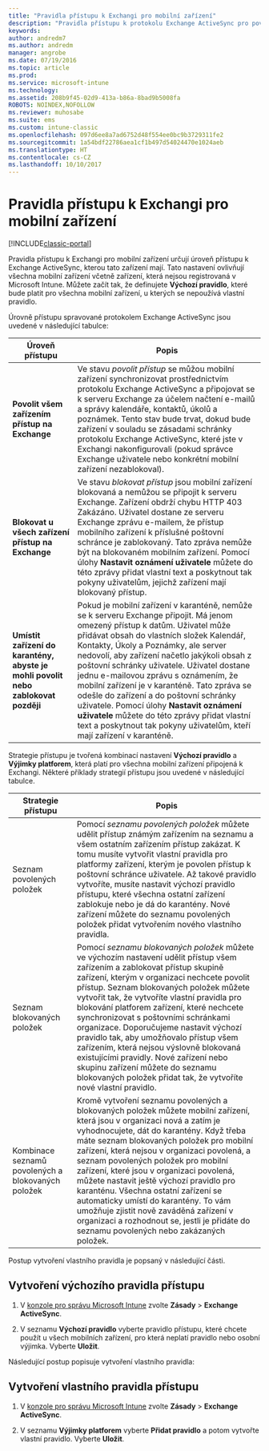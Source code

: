 ```yaml
---
title: "Pravidla přístupu k Exchangi pro mobilní zařízení"
description: "Pravidla přístupu k protokolu Exchange ActiveSync pro povolení nebo blokování připojení zařízení s EAS"
keywords: 
author: andredm7
ms.author: andredm
manager: angrobe
ms.date: 07/19/2016
ms.topic: article
ms.prod: 
ms.service: microsoft-intune
ms.technology: 
ms.assetid: 208b9f45-02d9-413a-b86a-8bad9b5008fa
ROBOTS: NOINDEX,NOFOLLOW
ms.reviewer: muhosabe
ms.suite: ems
ms.custom: intune-classic
ms.openlocfilehash: 097d6ee8a7ad6752d48f554ee0bc9b3729311fe2
ms.sourcegitcommit: 1a54bdf22786aea1cf1b497d54024470e1024aeb
ms.translationtype: HT
ms.contentlocale: cs-CZ
ms.lasthandoff: 10/10/2017
---
```

# <a name="exchange-access-rules-for-mobile-devices"></a>Pravidla přístupu k Exchangi pro mobilní zařízení

[!INCLUDE[classic-portal](../includes/classic-portal.md)]

Pravidla přístupu k Exchangi pro mobilní zařízení určují úroveň přístupu k Exchange ActiveSync, kterou tato zařízení mají. Tato nastavení ovlivňují všechna mobilní zařízení včetně zařízení, která nejsou registrovaná v Microsoft Intune. Můžete začít tak, že definujete **Výchozí pravidlo**, které bude platit pro všechna mobilní zařízení, u kterých se nepoužívá vlastní pravidlo.

Úrovně přístupu spravované protokolem Exchange ActiveSync jsou uvedené v následující tabulce:

|Úroveň přístupu|Popis|
|----------------|---------------|
|**Povolit všem zařízením přístup na Exchange**|Ve stavu *povolit přístup* se můžou mobilní zařízení synchronizovat prostřednictvím protokolu Exchange ActiveSync a připojovat se k serveru Exchange za účelem načtení e-mailů a správy kalendáře, kontaktů, úkolů a poznámek. Tento stav bude trvat, dokud bude zařízení v souladu se zásadami schránky protokolu Exchange ActiveSync, které jste v Exchangi nakonfigurovali (pokud správce Exchange uživatele nebo konkrétní mobilní zařízení nezablokoval).|
|**Blokovat u všech zařízení přístup na Exchange**|Ve stavu *blokovat přístup* jsou mobilní zařízení blokovaná a nemůžou se připojit k serveru Exchange. Zařízení obdrží chybu HTTP 403 Zakázáno. Uživatel dostane ze serveru Exchange zprávu e-mailem, že přístup mobilního zařízení k příslušné poštovní schránce je zablokovaný. Tato zpráva nemůže být na blokovaném mobilním zařízení. Pomocí úlohy **Nastavit oznámení uživatele** můžete do této zprávy přidat vlastní text a poskytnout tak pokyny uživatelům, jejichž zařízení mají blokovaný přístup. |
|**Umístit zařízení do karantény, abyste je mohli povolit nebo zablokovat později**|Pokud je mobilní zařízení v karanténě, nemůže se k serveru Exchange připojit. Má jenom omezený přístup k datům. Uživatel může přidávat obsah do vlastních složek Kalendář, Kontakty, Úkoly a Poznámky, ale server nedovolí, aby zařízení načetlo jakýkoli obsah z poštovní schránky uživatele. Uživatel dostane jednu e-mailovou zprávu s oznámením, že mobilní zařízení je v karanténě. Tato zpráva se odešle do zařízení a do poštovní schránky uživatele. Pomocí úlohy **Nastavit oznámení uživatele** můžete do této zprávy přidat vlastní text a poskytnout tak pokyny uživatelům, kteří mají zařízení v karanténě.|

Strategie přístupu je tvořená kombinací nastavení **Výchozí pravidlo** a **Výjimky platforem**, která platí pro všechna mobilní zařízení připojená k Exchangi. Některé příklady strategií přístupu jsou uvedené v následující tabulce.

|Strategie přístupu|Popis|
|-------------------|---------------|
|Seznam povolených položek|Pomocí *seznamu povolených položek* můžete udělit přístup známým zařízením na seznamu a všem ostatním zařízením přístup zakázat. K tomu musíte vytvořit vlastní pravidla pro platformy zařízení, kterým je povolen přístup k poštovní schránce uživatele. Až takové pravidlo vytvoříte, musíte nastavit výchozí pravidlo přístupu, které všechna ostatní zařízení zablokuje nebo je dá do karantény. Nové zařízení můžete do seznamu povolených položek přidat vytvořením nového vlastního pravidla.|
|Seznam blokovaných položek|Pomocí *seznamu blokovaných položek* můžete ve výchozím nastavení udělit přístup všem zařízením a zablokovat přístup skupině zařízení, kterým v organizaci nechcete povolit přístup. Seznam blokovaných položek můžete vytvořit tak, že vytvoříte vlastní pravidla pro blokování platforem zařízení, které nechcete synchronizovat s poštovními schránkami organizace. Doporučujeme nastavit výchozí pravidlo tak, aby umožňovalo přístup všem zařízením, která nejsou výslovně blokovaná existujícími pravidly. Nové zařízení nebo skupinu zařízení můžete do seznamu blokovaných položek přidat tak, že vytvoříte nové vlastní pravidlo.|
|Kombinace seznamů povolených a blokovaných položek|Kromě vytvoření seznamu povolených a blokovaných položek můžete mobilní zařízení, která jsou v organizaci nová a zatím je vyhodnocujete, dát do karantény. Když třeba máte seznam blokovaných položek pro mobilní zařízení, která nejsou v organizaci povolená, a seznam povolených položek pro mobilní zařízení, které jsou v organizaci povolená, můžete nastavit ještě výchozí pravidlo pro karanténu. Všechna ostatní zařízení se automaticky umístí do karantény. To vám umožňuje zjistit nově zaváděná zařízení v organizaci a rozhodnout se, jestli je přidáte do seznamu povolených nebo zakázaných položek.|
Postup vytvoření vlastního pravidla je popsaný v následující části.

## <a name="create-a-default-access-rule"></a>Vytvoření výchozího pravidla přístupu

1.  V [konzole pro správu Microsoft Intune](https://manage.microsoft.com) zvolte **Zásady** &gt; **Exchange ActiveSync**.

2.  V seznamu **Výchozí pravidlo** vyberte pravidlo přístupu, které chcete použít u všech mobilních zařízení, pro která neplatí pravidlo nebo osobní výjimka. Vyberte **Uložit**.

Následující postup popisuje vytvoření vlastního pravidla:

## <a name="create-a-custom-access-rule"></a>Vytvoření vlastního pravidla přístupu

1. V [konzole pro správu Microsoft Intune](https://manage.microsoft.com) zvolte **Zásady** &gt; **Exchange ActiveSync**.

2.  V seznamu **Výjimky platforem** vyberte **Přidat pravidlo** a potom vytvořte vlastní pravidlo. Vyberte **Uložit**.
